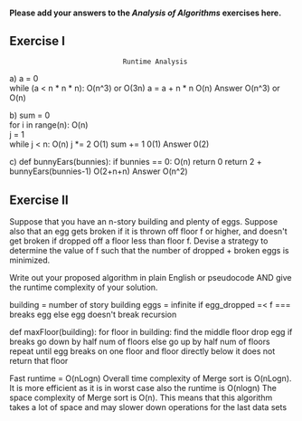 #### Please add your answers to the ***Analysis of  Algorithms*** exercises here.

## Exercise I

                                Runtime Analysis
a)  a = 0                       
    while (a < n * n * n):      O(n^3)    or O(3n)
      a = a + n * n             O(n)
                       Answer   O(n^3)    or O(n)



b)  sum = 0                      
    for i in range(n):          O(n)       
      j = 1                     
      while j < n:              O(n)
        j *= 2                  O(1)
        sum += 1                0(1)
                       Answer   0(2)

c)  def bunnyEars(bunnies):
      if bunnies == 0:                  O(n)
        return 0
      return 2 + bunnyEars(bunnies-1)   O(2+n+n)
                       Answer           O(n^2)
      

## Exercise II

Suppose that you have an n-story building and plenty of eggs. Suppose also that an egg gets broken 
if it is thrown off floor f or higher, and doesn't get broken if dropped off a floor less than 
floor f. Devise a strategy to determine the value of f such that the number of dropped + broken eggs 
is minimized.

Write out your proposed algorithm in plain English or pseudocode AND give the runtime complexity 
of your solution.


building = number of story building
eggs = infinite
if egg_dropped =< f === breaks egg
else egg doesn't break
recursion


def maxFloor(building):
    for floor in building:
        find the middle floor
        drop egg
        if breaks go down by half num of floors
        else go up by half num of floors
        repeat until egg breaks on one floor and floor directly below it does not
        return that floor
        
        
Fast runtime = O(nLogn)
Overall time complexity of Merge sort is O(nLogn). It is more efficient as it is in worst case also the 
runtime is O(nlogn) The space complexity of Merge sort is O(n). This means that this algorithm takes a 
lot of space and may slower down operations for the last data sets